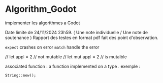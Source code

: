 # Algorithm_Godot
implementer les algorithmes a Godot

Date limite de 24/11/2024 23h59. ( Une note individuelle / Une note de soutenance )
Rapport des testes en format pdf
fait des point d'observation.

 `expect` crashes on error
 `match` handle the error

// let appl = 2  //  not mutable
// let mut appl = 2 // is mutalble

associated function : a function implemented on a type . 
 exemple : 
 ``` 
 String::new();
 ```
